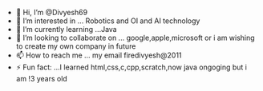 - 👋 Hi, I’m @Divyesh69
- 👀 I’m interested in ... Robotics and OI and AI technology
- 🌱 I’m currently learning ...Java
- 💞️ I’m looking to collaborate on ... google,apple,microsoft or i am wishing to create my own company in future
- 📫 How to reach me ... my email firedivyesh@2011
- ⚡ Fun fact: ...I learned html,css,c,cpp,scratch,now java ongoging but i am !3 years old

<!---
Divyesh69/Divyesh69 is a ✨ special ✨ repository because its `README.md` (this file) appears on your GitHub profile.
You can click the Preview link to take a look at your changes.
--->
